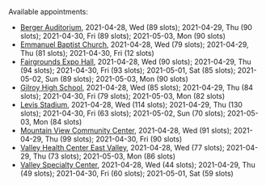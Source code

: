 Available appointments:

* [Berger Auditorium](https://schedulecare.sccgov.org/mychartprd/SignupAndSchedule/EmbeddedSchedule?id=132694&vt=1277&dept=101064003), 2021-04-28, Wed (89 slots); 2021-04-29, Thu (90 slots); 2021-04-30, Fri (89 slots); 2021-05-03, Mon (90 slots)
* [Emmanuel Baptist Church](https://schedulecare.sccgov.org/mychartprd/SignupAndSchedule/EmbeddedSchedule?id=132871&vt=1277&dept=101064006), 2021-04-28, Wed (79 slots); 2021-04-29, Thu (81 slots); 2021-04-30, Fri (12 slots)
* [Fairgrounds Expo Hall](https://schedulecare.sccgov.org/mychartprd/SignupAndSchedule/EmbeddedSchedule?id=132726&vt=1277&dept=101064002), 2021-04-28, Wed (90 slots); 2021-04-29, Thu (94 slots); 2021-04-30, Fri (93 slots); 2021-05-01, Sat (85 slots); 2021-05-02, Sun (89 slots); 2021-05-03, Mon (90 slots)
* [Gilroy High School](https://schedulecare.sccgov.org/mychartprd/SignupAndSchedule/EmbeddedSchedule?id=132980&vt=1277&dept=101064008), 2021-04-28, Wed (85 slots); 2021-04-29, Thu (84 slots); 2021-04-30, Fri (79 slots); 2021-05-03, Mon (82 slots)
* [Levis Stadium](https://schedulecare.sccgov.org/mychartprd/SignupAndSchedule/EmbeddedSchedule?id=132723&vt=1277&dept=101064004), 2021-04-28, Wed (114 slots); 2021-04-29, Thu (130 slots); 2021-04-30, Fri (63 slots); 2021-05-02, Sun (70 slots); 2021-05-03, Mon (84 slots)
* [Mountain View Community Center](https://schedulecare.sccgov.org/mychartprd/SignupAndSchedule/EmbeddedSchedule?id=132472&vt=1277&dept=101064001), 2021-04-28, Wed (91 slots); 2021-04-29, Thu (99 slots); 2021-04-30, Fri (90 slots)
* [Valley Health Center East Valley](https://schedulecare.sccgov.org/mychartprd/SignupAndSchedule/EmbeddedSchedule?id=132268&vt=1277&dept=101064007), 2021-04-28, Wed (77 slots); 2021-04-29, Thu (73 slots); 2021-05-03, Mon (86 slots)
* [Valley Specialty Center](https://schedulecare.sccgov.org/mychartprd/SignupAndSchedule/EmbeddedSchedule?id=132277&vt=1277&dept=101001072), 2021-04-28, Wed (44 slots); 2021-04-29, Thu (49 slots); 2021-04-30, Fri (60 slots); 2021-05-01, Sat (59 slots)
